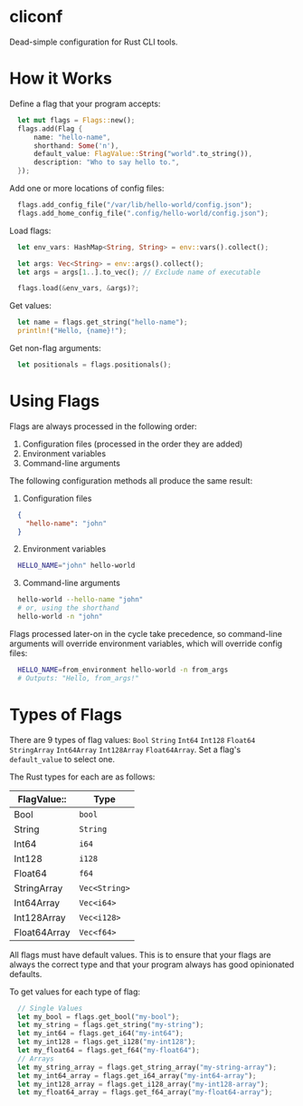# cliconf

Dead-simple configuration for Rust CLI tools.

# How it Works

Define a flag that your program accepts:

```rs
  let mut flags = Flags::new();
  flags.add(Flag {
      name: "hello-name",
      shorthand: Some('n'),
      default_value: FlagValue::String("world".to_string()),
      description: "Who to say hello to.",
  });
```

Add one or more locations of config files:

```rs
  flags.add_config_file("/var/lib/hello-world/config.json");
  flags.add_home_config_file(".config/hello-world/config.json");
```

Load flags:

```rs
  let env_vars: HashMap<String, String> = env::vars().collect();

  let args: Vec<String> = env::args().collect();
  let args = args[1..].to_vec(); // Exclude name of executable

  flags.load(&env_vars, &args)?;
```

Get values:

```rs
  let name = flags.get_string("hello-name");
  println!("Hello, {name}!");
```

Get non-flag arguments:

```rs
  let positionals = flags.positionals();
```

# Using Flags

Flags are always processed in the following order:

1. Configuration files (processed in the order they are added)
2. Environment variables
3. Command-line arguments

The following configuration methods all produce the same result:

1. Configuration files

```json
  {
    "hello-name": "john"
  }
```

2. Environment variables

```sh
  HELLO_NAME="john" hello-world
```

3. Command-line arguments

```sh
  hello-world --hello-name "john"
  # or, using the shorthand
  hello-world -n "john"
```

Flags processed later-on in the cycle take precedence, so command-line
arguments will override environment variables, which will override config
files:

```sh
  HELLO_NAME=from_environment hello-world -n from_args
  # Outputs: "Hello, from_args!"
```

# Types of Flags

There are 9 types of flag values: `Bool` `String` `Int64` `Int128` `Float64`
`StringArray` `Int64Array` `Int128Array` `Float64Array`. Set a flag's
`default_value` to select one.

The Rust types for each are as follows:

| FlagValue::  | Type          |
|--------------|---------------|
| Bool         | `bool`        |
| String       | `String`      |
| Int64        | `i64`         |
| Int128       | `i128`        |
| Float64      | `f64`         |
| StringArray  | `Vec<String>` |
| Int64Array   | `Vec<i64>`    |
| Int128Array  | `Vec<i128>`   |
| Float64Array | `Vec<f64>`    |

All flags must have default values. This is to ensure that your flags are
always the correct type and that your program always has good opinionated
defaults.

To get values for each type of flag:

```rs
  // Single Values
  let my_bool = flags.get_bool("my-bool");
  let my_string = flags.get_string("my-string");
  let my_int64 = flags.get_i64("my-int64");
  let my_int128 = flags.get_i128("my-int128");
  let my_float64 = flags.get_f64("my-float64");
  // Arrays
  let my_string_array = flags.get_string_array("my-string-array");
  let my_int64_array = flags.get_i64_array("my-int64-array");
  let my_int128_array = flags.get_i128_array("my-int128-array");
  let my_float64_array = flags.get_f64_array("my-float64-array");
```
